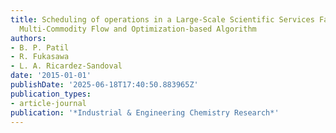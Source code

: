 ```yaml
---
title: Scheduling of operations in a Large-Scale Scientific Services Facility via
  Multi-Commodity Flow and Optimization-based Algorithm
authors:
- B. P. Patil
- R. Fukasawa
- L. A. Ricardez-Sandoval
date: '2015-01-01'
publishDate: '2025-06-18T17:40:50.883965Z'
publication_types:
- article-journal
publication: '*Industrial & Engineering Chemistry Research*'
---
```

